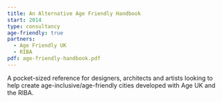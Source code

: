 ```yaml
---
title: An Alternative Age Friendly Handbook
start: 2014
type: consultancy
age-friendly: true
partners:
  - Age Friendly UK
  - RIBA
pdf: age-friendly-handbook.pdf
---
```


A pocket-sized reference for designers, architects and artists looking to help create age-inclusive/age-friendly cities developed with Age UK and the RIBA.
